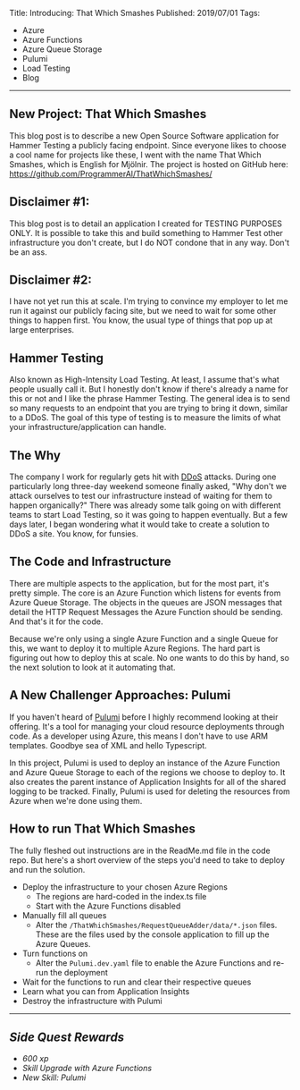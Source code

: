 Title: Introducing: That Which Smashes
Published: 2019/07/01
Tags: 
- Azure
- Azure Functions
- Azure Queue Storage
- Pulumi
- Load Testing
- Blog
---

## New Project: That Which Smashes
This blog post is to describe a new Open Source Software application for Hammer Testing a publicly facing endpoint. Since everyone likes to choose a cool name for projects like these, I went with the name That Which Smashes, which is English for Mjölnir. The project is hosted on GitHub here: https://github.com/ProgrammerAl/ThatWhichSmashes/

## Disclaimer #1:
This blog post is to detail an application I created for TESTING PURPOSES ONLY. It is possible to take this and build something to Hammer Test other infrastructure you don't create, but I do NOT condone that in any way. Don't be an ass.

## Disclaimer #2:
I have not yet run this at scale. I'm trying to convince my employer to let me run it against our publicly facing site, but we need to wait for some other things to happen first. You know, the usual type of things that pop up at large enterprises.

## Hammer Testing
Also known as High-Intensity Load Testing. At least, I assume that's what people usually call it. But I honestly don't know if there's already a name for this or not and I like the phrase Hammer Testing. The general idea is to send so many requests to an endpoint that you are trying to bring it down, similar to a DDoS. The goal of this type of testing is to measure the limits of what your infrastructure/application can handle.

## The Why
The company I work for regularly gets hit with [DDoS](https://en.wikipedia.org/wiki/Denial-of-service_attack) attacks. During one particularly long three-day weekend someone finally asked, "Why don't we attack ourselves to test our infrastructure instead of waiting for them to happen organically?" There was already some talk going on with different teams to start Load Testing, so it was going to happen eventually. But a few days later, I began wondering what it would take to create a solution to DDoS a site. You know, for funsies.

## The Code and Infrastructure
There are multiple aspects to the application, but for the most part, it's pretty simple. The core is an Azure Function which listens for events from Azure Queue Storage. The objects in the queues are JSON messages that detail the HTTP Request Messages the Azure Function should be sending. And that's it for the code. 

Because we're only using a single Azure Function and a single Queue for this, we want to deploy it to multiple Azure Regions. The hard part is figuring out how to deploy this at scale. No one wants to do this by hand, so the next solution to look at it automating that.

## A New Challenger Approaches: Pulumi
If you haven't heard of [Pulumi](https://www.pulumi.com/) before I highly recommend looking at their offering. It's a tool for managing your cloud resource deployments through code. As a developer using Azure, this means I don't have to use ARM templates. Goodbye sea of XML and hello Typescript. 

In this project, Pulumi is used to deploy an instance of the Azure Function and Azure Queue Storage to each of the regions we choose to deploy to. It also creates the parent instance of Application Insights for all of the shared logging to be tracked. Finally, Pulumi is used for deleting the resources from Azure when we're done using them.

## How to run That Which Smashes
The fully fleshed out instructions are in the ReadMe.md file in the code repo. But here's a short overview of the steps you'd need to take to deploy and run the solution.

- Deploy the infrastructure to your chosen Azure Regions
    - The regions are hard-coded in the index.ts file
    - Start with the Azure Functions disabled
- Manually fill all queues
    - Alter the `/ThatWhichSmashes/RequestQueueAdder/data/*.json` files. These are the files used by the console application to fill up the Azure Queues.
- Turn functions on
    - Alter the `Pulumi.dev.yaml` file to enable the Azure Functions and re-run the deployment
- Wait for the functions to run and clear their respective queues
- Learn what you can from Application Insights
- Destroy the infrastructure with Pulumi


---

## *Side Quest Rewards*
- *600 xp*
- *Skill Upgrade with Azure Functions*
- *New Skill:  Pulumi*

